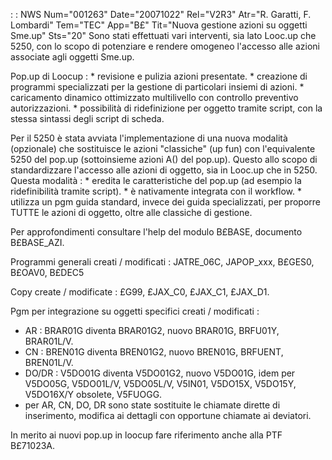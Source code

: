  :  : NWS Num="001263" Date="20071022" Rel="V2R3" Atr="R. Garatti, F. Lombardi" Tem="TEC" App="B£" Tit="Nuova gestione azioni su oggetti Sme.up" Sts="20"
Sono stati effettuati vari interventi, sia lato Looc.up che 5250, con lo scopo di potenziare e rendere omogeneo l'accesso alle azioni associate agli oggetti Sme.up.

Pop.up di Loocup : 
\* revisione e pulizia azioni presentate.
\* creazione di programmi specializzati per la gestione di particolari insiemi di azioni.
\* caricamento dinamico ottimizzato multilivello con controllo preventivo autorizzazioni.
\* possibilità di ridefinizione per oggetto tramite script, con la stessa sintassi degli script di scheda.

Per il 5250 è stata avviata l'implementazione di una nuova modalità (opzionale) che sostituisce le
azioni "classiche" (up fun) con l'equivalente 5250 del pop.up (sottoinsieme azioni A() del pop.up).
Questo allo scopo di standardizzare l'accesso alle azioni di oggetto, sia in Looc.up che in 5250.
Questa modalità : 
\* eredita le caratteristiche del pop.up (ad esempio la ridefinibilità tramite script).
\* è nativamente integrata con il workflow.
\* utilizza un pgm guida standard, invece dei guida specializzati, per proporre TUTTE le azioni di oggetto, oltre alle classiche di gestione.

Per approfondimenti consultare l'help del modulo B£BASE, documento B£BASE_AZI.

Programmi generali creati / modificati : 
JATRE_06C, JAPOP_xxx, B£GES0, B£OAV0, B£DEC5

Copy create / modificate :  £G99, £JAX_C0, £JAX_C1, £JAX_D1.

Pgm per integrazione su oggetti specifici creati / modificati : 
- AR :  BRAR01G diventa BRAR01G2, nuovo BRAR01G, BRFU01Y, BRAR01L/V.
- CN :  BREN01G diventa BREN01G2, nuovo BREN01G, BRFUENT, BREN01L/V.
- DO/DR :  V5DO01G diventa V5DO01G2, nuovo V5DO01G, idem per V5DO05G, V5DO01L/V, V5DO05L/V,
V5IN01, V5DO15X, V5DO15Y, V5DO16X/Y obsolete, V5FUOGG.
- per AR, CN, DO, DR sono state sostituite le chiamate dirette di inserimento, modifica ai dettagli
con opportune chiamate ai deviatori.

In merito ai nuovi pop.up in loocup fare riferimento anche alla PTF B£71023A.
